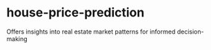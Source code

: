 # house-price-prediction
Offers insights into real estate market patterns for informed decision-making
